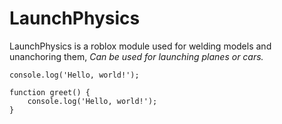 # LaunchPhysics

LaunchPhysics is a roblox module used for welding models and unanchoring them,
*Can be used for launching planes or cars.*

<code>console.log('Hello, world!');</code>
<pre><code>function greet() {
    console.log('Hello, world!');
}</code></pre>
